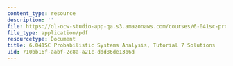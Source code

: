 ```yaml
---
content_type: resource
description: ''
file: https://ol-ocw-studio-app-qa.s3.amazonaws.com/courses/6-041sc-probabilistic-systems-analysis-and-applied-probability-fall-2013/710bb16faabf2c8aa21cddd86de13b6d_MIT6_041SCF13_tut07_sol.pdf
file_type: application/pdf
resourcetype: Document
title: 6.041SC Probabilistic Systems Analysis, Tutorial 7 Solutions
uid: 710bb16f-aabf-2c8a-a21c-ddd86de13b6d
---
```

